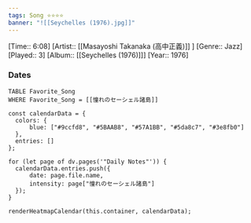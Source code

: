 ```yaml
---
tags: Song ⭐⭐⭐⭐ 
banner: "![[Seychelles (1976).jpg]]"
---
```

[Time:: 6:08]
[Artist:: [[Masayoshi Takanaka (高中正義)]] ]
[Genre:: Jazz]
[Played:: 3]
[Album:: [[Seychelles (1976)]]]
[Year:: 1976]
### Dates
````dataview
TABLE Favorite_Song
WHERE Favorite_Song = [[憧れのセーシェル諸島]]
````

  ```dataviewjs
const calendarData = { 
	colors: { 
		blue: ["#9ccfd8", "#5BAAB8", "#57A1BB", "#5da8c7", "#3e8fb0"] 
	}, 
	entries: [] 
}; 

for (let page of dv.pages('"Daily Notes"')) { 
	calendarData.entries.push({ 
		date: page.file.name, 
		intensity: page["憧れのセーシェル諸島"]
	}); 
} 

renderHeatmapCalendar(this.container, calendarData);
```
